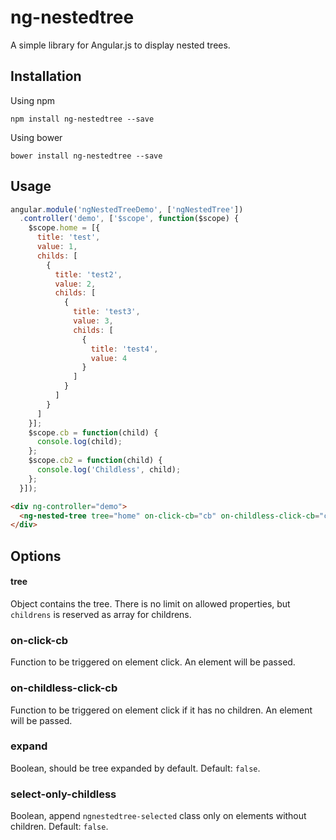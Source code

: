 # ng-nestedtree

A simple library for Angular.js to display nested trees.


## Installation

Using npm

```
npm install ng-nestedtree --save
```

Using bower

```
bower install ng-nestedtree --save
```

## Usage

```js
angular.module('ngNestedTreeDemo', ['ngNestedTree'])
  .controller('demo', ['$scope', function($scope) {
    $scope.home = [{
      title: 'test',
      value: 1,
      childs: [
        {
          title: 'test2',
          value: 2,
          childs: [
            {
              title: 'test3',
              value: 3,
              childs: [
                {
                  title: 'test4',
                  value: 4
                }
              ]
            }
          ]
        }
      ]
    }];
    $scope.cb = function(child) {
      console.log(child);
    };
    $scope.cb2 = function(child) {
      console.log('Childless', child);
    };
  }]);
```

```html
<div ng-controller="demo">
  <ng-nested-tree tree="home" on-click-cb="cb" on-childless-click-cb="cb2" select-only-childless="true" expand="false"></ng-nested-tree>
</div>
```

## Options

#### tree

Object contains the tree. There is no limit on allowed properties, but `childrens` is reserved as array for childrens.

### on-click-cb

Function to be triggered on element click. An element will be passed.

### on-childless-click-cb

Function to be triggered on element click if it has no children. An element will be passed.

### expand

Boolean, should be tree expanded by default. Default: `false`.

### select-only-childless

Boolean, append `ngnestedtree-selected` class only on elements without children. Default: `false`.
